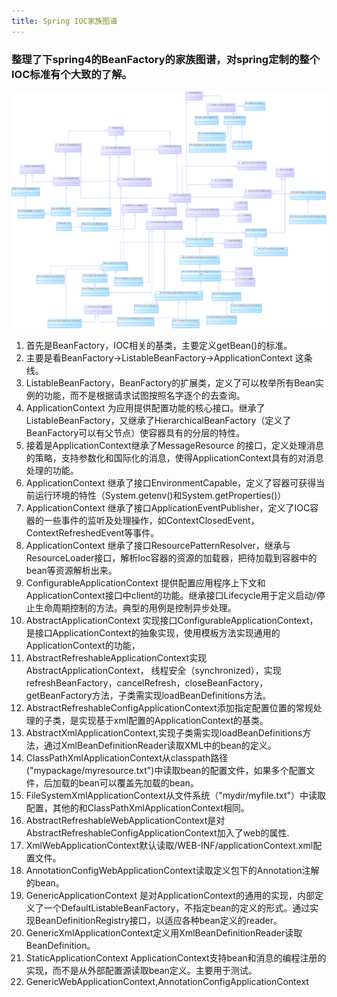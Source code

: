 ```yaml
---
title: Spring IOC家族图谱
---
```


### 整理了下spring4的BeanFactory的家族图谱，对spring定制的整个IOC标准有个大致的了解。
![image](resources/img/1.png)

1. 首先是BeanFactory，IOC相关的基类，主要定义getBean()的标准。
2. 主要是看BeanFactory->ListableBeanFactory->ApplicationContext 这条线。
3. ListableBeanFactory，BeanFactory的扩展类，定义了可以枚举所有Bean实例的功能，而不是根据请求试图按照名字逐个的去查询。
4. ApplicationContext 为应用提供配置功能的核心接口。继承了ListableBeanFactory，又继承了HierarchicalBeanFactory（定义了BeanFactory可以有父节点）使容器具有的分层的特性。
5. 接着是ApplicationContext继承了MessageResource 的接口，定义处理消息的策略，支持参数化和国际化的消息，使得ApplicationContext具有的对消息处理的功能。
6. ApplicationContext 继承了接口EnvironmentCapable，定义了容器可获得当前运行环境的特性（System.getenv()和System.getProperties()）
7. ApplicationContext 继承了接口ApplicationEventPublisher，定义了IOC容器的一些事件的监听及处理操作，如ContextClosedEvent，ContextRefreshedEvent等事件。
8. ApplicationContext 继承了接口ResourcePatternResolver，继承与ResourceLoader接口，解析Ioc容器的资源的加载器，把待加载到容器中的bean等资源解析出来。
9. ConfigurableApplicationContext  提供配置应用程序上下文和ApplicationContext接口中client的功能。继承接口Lifecycle用于定义启动/停止生命周期控制的方法。典型的用例是控制异步处理。
10. AbstractApplicationContext 实现接口ConfigurableApplicationContext，是接口ApplicationContext的抽象实现，使用模板方法实现通用的ApplicationContext的功能，
11. AbstractRefreshableApplicationContext实现AbstractApplicationContext， 线程安全（synchronized），实现refreshBeanFactory，cancelRefresh，closeBeanFactory，getBeanFactory方法，子类需实现loadBeanDefinitions方法。
12. AbstractRefreshableConfigApplicationContext添加指定配置位置的常规处理的子类，是实现基于xml配置的ApplicationContext的基类。
13. AbstractXmlApplicationContext,实现子类需实现loadBeanDefinitions方法，通过XmlBeanDefinitionReader读取XML中的bean的定义。
14. ClassPathXmlApplicationContext从classpath路径("mypackage/myresource.txt")中读取bean的配置文件，如果多个配置文件，后加载的bean可以覆盖先加载的bean。
15. FileSystemXmlApplicationContext从文件系统（"mydir/myfile.txt"）中读取配置，其他的和ClassPathXmlApplicationContext相同。
16. AbstractRefreshableWebApplicationContext是对AbstractRefreshableConfigApplicationContext加入了web的属性.
17. XmlWebApplicationContext默认读取/WEB-INF/applicationContext.xml配置文件。
18. AnnotationConfigWebApplicationContext读取定义包下的Annotation注解的bean。
19. GenericApplicationContext 是对ApplicationContext的通用的实现，内部定义了一个DefaultListableBeanFactory，不指定bean的定义的形式。通过实现BeanDefinitionRegistry接口，以适应各种bean定义的reader。
20. GenericXmlApplicationContext定义用XmlBeanDefinitionReader读取BeanDefinition。
21. StaticApplicationContext ApplicationContext支持bean和消息的编程注册的实现，而不是从外部配置源读取bean定义。主要用于测试。
22. GenericWebApplicationContext,AnnotationConfigApplicationContext
